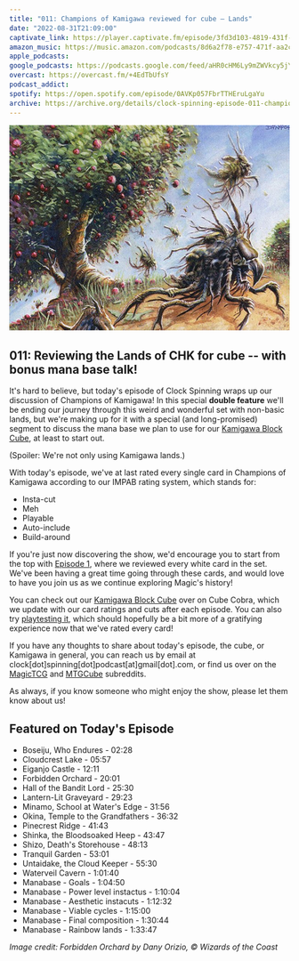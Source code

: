```yaml
---
title: "011: Champions of Kamigawa reviewed for cube — Lands"
date: "2022-08-31T21:09:00"
captivate_link: https://player.captivate.fm/episode/3fd3d103-4819-431f-a3e8-0604cc6bcb78
amazon_music: https://music.amazon.com/podcasts/8d6a2f78-e757-471f-aa2c-47afe84c72db/episodes/e8a892e5-61c7-4e95-96ff-ef2932f8f0b1/clock-spinning-011-chk-lands-review-champions-of-kamigawa
apple_podcasts: 
google_podcasts: https://podcasts.google.com/feed/aHR0cHM6Ly9mZWVkcy5jYXB0aXZhdGUuZm0vY2xvY2stc3Bpbm5pbmcv/episode/M2ZkM2QxMDMtNDgxOS00MzFmLWEzZTgtMDYwNGNjNmJjYjc4?sa=X&ved=0CAUQkfYCahcKEwjI3Y3dg_P5AhUAAAAAHQAAAAAQAQ
overcast: https://overcast.fm/+4EdTbUfsY
podcast_addict: 
spotify: https://open.spotify.com/episode/0AVKp057FbrTTHEruLgaYu
archive: https://archive.org/details/clock-spinning-episode-011-champions-of-kamigawa-lands
---
```


![Forbidden Orchard](./chk-276-forbidden-orchard.jpg)

## 011: Reviewing the Lands of CHK for cube -- with bonus mana base talk!

It's hard to believe, but today's episode of Clock Spinning wraps up our discussion of Champions of Kamigawa! In this special **double feature** we'll be ending our journey through this weird and wonderful set with non-basic lands, but we're making up for it with a special (and long-promised) segment to discuss the mana base we plan to use for our [Kamigawa Block Cube](https://cubecobra.com/cube/overview/clock-spinning-chk), at least to start out.

(Spoiler: We're not only using Kamigawa lands.)

With today's episode, we've at last rated every single card in Champions of Kamigawa according to our IMPAB rating system, which stands for:

 - Insta-cut
 - Meh
 - Playable
 - Auto-include
 - Build-around

If you're just now discovering the show, we'd encourage you to start from the top with [Episode 1](https://clockspinning.com/episode-1-white-champions-of-kamigawa/), where we reviewed every white card in the set. We've been having a great time going through these cards, and would love to have you join us as we continue exploring Magic's history!

You can check out our [Kamigawa Block Cube](https://cubecobra.com/cube/overview/clock-spinning-chk) over on Cube Cobra, which we update with our card ratings and cuts after each episode. You can also try [playtesting it](https://cubecobra.com/cube/playtest/clock-spinning-chk), which should hopefully be a bit more of a gratifying experience now that we've rated every card!

If you have any thoughts to share about today's episode, the cube, or Kamigawa in general, you can reach us by email at clock[dot]spinning[dot]podcast[at]gmail[dot].com, or find us over on the [MagicTCG](https://www.reddit.com/r/magicTCG/) and [MTGCube](https://www.reddit.com/r/mtgcube/) subreddits.

As always, if you know someone who might enjoy the show, please let them know about us!

## Featured on Today's Episode

* Boseiju, Who Endures - 02:28
* Cloudcrest Lake - 05:57
* Eiganjo Castle - 12:11
* Forbidden Orchard - 20:01
* Hall of the Bandit Lord - 25:30
* Lantern-Lit Graveyard - 29:23
* Minamo, School at Water's Edge - 31:56
* Okina, Temple to the Grandfathers - 36:32
* Pinecrest Ridge - 41:43
* Shinka, the Bloodsoaked Heep - 43:47
* Shizo, Death's Storehouse - 48:13
* Tranquil Garden - 53:01
* Untaidake, the Cloud Keeper - 55:30
* Waterveil Cavern - 1:01:40
* Manabase - Goals - 1:04:50
* Manabase - Power level instactus - 1:10:04
* Manabase - Aesthetic instacuts - 1:12:32
* Manabase - Viable cycles - 1:15:00
* Manabase - Final composition - 1:30:44
* Manabase - Rainbow lands - 1:33:47

_Image credit: Forbidden Orchard by Dany Orizio, © Wizards of the Coast_
